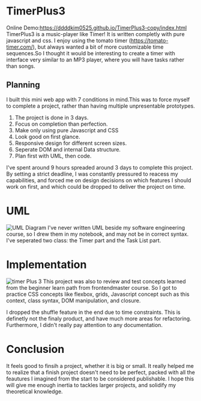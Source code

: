# TimerPlus3

Online Demo:https://ddddkim0525.github.io/TimerPlus3-copy/index.html
TimerPlus3 is a music-player like Timer! It is written completly with pure javascript and css. 
I enjoy using the tomato timer (https://tomato-timer.com/), but always wanted a bit of more customizable time sequences.So I thought it would be interesting to create a timer with interface very similar to an MP3 player, where you will have tasks rather than songs.

## Planning
I built this mini web app with 7 conditions in mind.This was to force myself to complete a project, 
rather than having multiple unpresentable prototypes.

1. The project is done in 3 days.
2. Focus on completion than perfection.
3. Make only using pure Javascript and CSS
4. Look good on first glance.
5. Responsive design for different screen sizes.
6. Seperate DOM and internal Data structure.
7. Plan first with UML, then code.

 I've spent around 9 hours spreaded around 3 days to complete this project. By setting a strict deadline, I was constantly pressured to reacess my capabilities, and forced me on design decisions on which features I should work on first, and which could be dropped to deliver the project on time. 

# UML

![UML Diagram](https://github.com/ddddkim0525/TimerPlus3/master/UML.PNG)
I've never written UML beside my software engineering course, so I drew them in my notebook, and may not be in correct syntax. I've seperated two class: the Timer part and the Task List part.

# Implementation

![timer Plus 3](https://github.com/ddddkim0525/TimerPlus3/master/thumbnail.PNG)
This project was also to review and test concepts learned from the beginner learn path from frontendmaster course. So I got to practice CSS concepts like flexbox, grids, Javascript concept such as this context, class syntax, DOM manipulation, and closure.

I dropped the shuffle feature in the end due to time constraints. This is definetly not the finaly product, and have much more areas for refactoring. Furthermore, I didn't really pay attention to any documentation. 

# Conclusion
It feels good to finsih a project, whether it is big or small. It really helped me to realize that a finish project doesn't need to be perfect, packed with all the feautures I imagined from the start to be considered publishable. I hope this will give me enough inertia to tackles larger projects, and solidify my theoretical knowledge.
